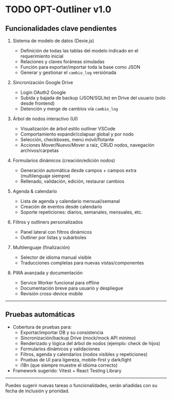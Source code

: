 # TODO OPT-Outliner v1.0

## Funcionalidades clave pendientes

1. Sistema de modelo de datos (Dexie.js)
   - Definición de todas las tablas del modelo indicado en el requerimiento inicial
   - Relaciones y claves foráneas simuladas
   - Función para exportar/importar toda la base como JSON
   - Generar y gestionar el `cambio_log` versiónada

2. Sincronización Google Drive
   - Login OAuth2 Google
   - Subida y bajada de backup (JSON/SQLite) en Drive del usuario (solo desde frontend)
   - Detención y merge de cambios vía `cambio_log`

3. Árbol de nodos interactivo (UI)
   - Visualización de árbol estilo outliner VSCode
   - Comportamiento expandir/colapsar global y por nodo
   - Selección, checkboxes, menú móvil/flotante
   - Acciones Mover/Nuevo/Mover a raíz, CRUD nodos, navegación archivos/carpetas

4. Formularios dinámicos (creación/edición nodos)
   - Generación automática desde campos + campos extra (multilenguaje siempre)
   - Rellenado, validación, edición, restaurar cambios

5. Agenda & calendario
   - Lista de agenda y calendario mensual/semanal
   - Creación de eventos desde calendario
   - Soporte repeticiones: diarios, semanales, mensuales, etc.

6. Filtros y outliners personalizados
   - Panel lateral con filtros dinámicos
   - Outliner por listas y subárboles

7. Multilenguaje (finalización)
   - Selector de idioma manual visible
   - Traducciones completas para nuevas vistas/componentes

8. PWA avanzada y documentación
   - Service Worker funcional para offline
   - Documentación breve para usuario y despliegue
   - Revisión cross-device mobile

---
## Pruebas automáticas

- Cobertura de pruebas para:
  - Exportar/importar DB y su consistencia
  - Sincronización/backup Drive (mock/mock API mínimo)
  - Renderizado y lógica del árbol de nodos (ejemplo: check de hijos)
  - Formularios dinámicos y validaciones
  - Filtros, agenda y calendarios (nodos visibles y repeticiones)
  - Pruebas de UI para ligereza, mobile-first y dark/light
  - i18n (que siempre muestre el idioma correcto)
- Framework sugerido: Vitest + React Testing Library

---
Puedes sugerir nuevas tareas o funcionalidades, serán añadidas con su fecha de inclusión y prioridad.
